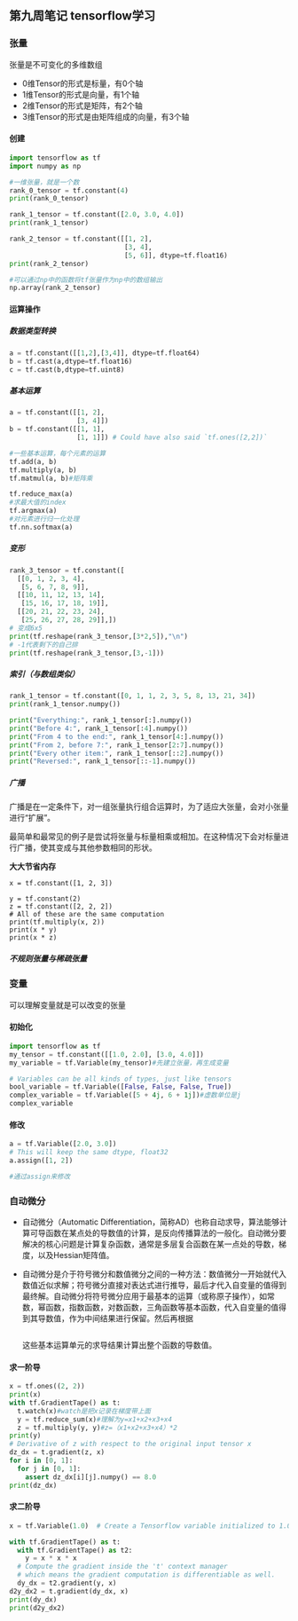 ## 第九周笔记 tensorflow学习

### 张量

张量是不可变化的多维数组

- 0维Tensor的形式是标量，有0个轴
- 1维Tensor的形式是向量，有1个轴
- 2维Tensor的形式是矩阵，有2个轴
- 3维Tensor的形式是由矩阵组成的向量，有3个轴

#### 创建

```python
import tensorflow as tf
import numpy as np

#一维张量，就是一个数
rank_0_tensor = tf.constant(4)
print(rank_0_tensor)

rank_1_tensor = tf.constant([2.0, 3.0, 4.0])
print(rank_1_tensor)

rank_2_tensor = tf.constant([[1, 2],
                             [3, 4],
                             [5, 6]], dtype=tf.float16)
print(rank_2_tensor)

#可以通过np中的函数将tf张量作为np中的数组输出
np.array(rank_2_tensor)
```

#### 运算操作

##### 数据类型转换

```python
a = tf.constant([[1,2],[3,4]], dtype=tf.float64)
b = tf.cast(a,dtype=tf.float16)
c = tf.cast(b,dtype=tf.uint8)
```

##### 基本运算

```python
a = tf.constant([[1, 2],
                 [3, 4]])
b = tf.constant([[1, 1],
                 [1, 1]]) # Could have also said `tf.ones([2,2])`

#一些基本运算，每个元素的运算
tf.add(a, b)
tf.multiply(a, b)
tf.matmul(a, b)#矩阵乘

tf.reduce_max(a)
#求最大值的index
tf.argmax(a)
#对元素进行归一化处理
tf.nn.softmax(a)
```

##### 变形

```python
rank_3_tensor = tf.constant([
  [[0, 1, 2, 3, 4],
   [5, 6, 7, 8, 9]],
  [[10, 11, 12, 13, 14],
   [15, 16, 17, 18, 19]],
  [[20, 21, 22, 23, 24],
   [25, 26, 27, 28, 29]],])
# 变成6x5
print(tf.reshape(rank_3_tensor,[3*2,5]),"\n")
# -1代表剩下的自己排
print(tf.reshape(rank_3_tensor,[3,-1]))
```

##### 索引（与数组类似）

```python
rank_1_tensor = tf.constant([0, 1, 1, 2, 3, 5, 8, 13, 21, 34])
print(rank_1_tensor.numpy())

print("Everything:", rank_1_tensor[:].numpy())
print("Before 4:", rank_1_tensor[:4].numpy())
print("From 4 to the end:", rank_1_tensor[4:].numpy())
print("From 2, before 7:", rank_1_tensor[2:7].numpy())
print("Every other item:", rank_1_tensor[::2].numpy())
print("Reversed:", rank_1_tensor[::-1].numpy())
```

##### 广播

广播是在一定条件下，对一组张量执行组合运算时，为了适应大张量，会对小张量进行“扩展”。

最简单和最常见的例子是尝试将张量与标量相乘或相加。在这种情况下会对标量进行广播，使其变成与其他参数相同的形状。

 **大大节省内存**

```
x = tf.constant([1, 2, 3])

y = tf.constant(2)
z = tf.constant([2, 2, 2])
# All of these are the same computation
print(tf.multiply(x, 2))
print(x * y)
print(x * z)
```

##### 不规则张量与稀疏张量



### 变量

可以理解变量就是可以改变的张量

#### 初始化

```python
import tensorflow as tf
my_tensor = tf.constant([[1.0, 2.0], [3.0, 4.0]])
my_variable = tf.Variable(my_tensor)#先建立张量，再生成变量

# Variables can be all kinds of types, just like tensors
bool_variable = tf.Variable([False, False, False, True])
complex_variable = tf.Variable([5 + 4j, 6 + 1j])#虚数单位是j
complex_variable
```

#### 修改

```python
a = tf.Variable([2.0, 3.0])
# This will keep the same dtype, float32
a.assign([1, 2]) 

#通过assign来修改
```



### 自动微分

- 自动微分（Automatic Differentiation，简称AD）也称自动求导，算法能够计算可导函数在某点处的导数值的计算，是反向传播算法的一般化。自动微分要解决的核心问题是计算复杂函数，通常是多层复合函数在某一点处的导数，梯度，以及Hessian矩阵值。

- 自动微分是介于符号微分和数值微分之间的一种方法：数值微分一开始就代入数值近似求解；符号微分直接对表达式进行推导，最后才代入自变量的值得到最终解。自动微分将符号微分应用于最基本的运算（或称原子操作），如常数，幂函数，指数函数，对数函数，三角函数等基本函数，代入自变量的值得到其导数值，作为中间结果进行保留。然后再根据

  ```
  
  ```

  这些基本运算单元的求导结果计算出整个函数的导数值。

#### 求一阶导

```python
x = tf.ones((2, 2))
print(x)
with tf.GradientTape() as t:
  t.watch(x)#watch是把x记录在梯度带上面
  y = tf.reduce_sum(x)#理解为y=x1+x2+x3+x4
  z = tf.multiply(y, y)#z=（x1+x2+x3+x4）*2
print(y)
# Derivative of z with respect to the original input tensor x
dz_dx = t.gradient(z, x)
for i in [0, 1]:
  for j in [0, 1]:
    assert dz_dx[i][j].numpy() == 8.0
print(dz_dx)
```

#### 求二阶导

```python
x = tf.Variable(1.0)  # Create a Tensorflow variable initialized to 1.0

with tf.GradientTape() as t:
  with tf.GradientTape() as t2:
    y = x * x * x
  # Compute the gradient inside the 't' context manager
  # which means the gradient computation is differentiable as well.
  dy_dx = t2.gradient(y, x)
d2y_dx2 = t.gradient(dy_dx, x)
print(dy_dx)
print(d2y_dx2)
```


